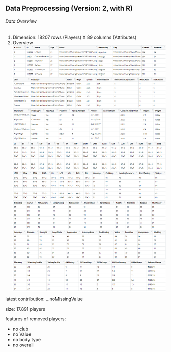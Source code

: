 ## Data Preprocessing (Version: 2, with R)

###### Data Overview
1. Dimension: 18207 rows (Players) X 89 columns (Attributes)  
2. Overview  
![f-1.png](f-1.png) 
![f-2.png](f-2.png) 
![f-3.png](f-3.png) 
![f-4.png](f-4.png) 
![f-5.png](f-5.png) 
![f-6.png](f-6.png) 
![f-7.png](f-7.png) 
![f-8.png](f-8.png) 




latest contribution: ...noMissingValue

size: 17.891 players

features of removed players:
* no club
* no Value
* no body type
* no overall
